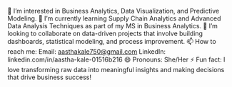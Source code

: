 👀 I’m interested in Business Analytics, Data Visualization, and Predictive Modeling.
🌱 I’m currently learning Supply Chain Analytics and Advanced Data Analysis Techniques as part of my MS in Business Analytics.
💞️ I’m looking to collaborate on data-driven projects that involve building dashboards, statistical modeling, and process improvement.
📫 How to reach me:
Email: aasthakale750@gmail.com
LinkedIn: linkedin.com/in/aastha-kale-01516b216
😄 Pronouns: She/Her
⚡ Fun fact: I love transforming raw data into meaningful insights and making decisions that drive business success!
<!---
Aastha953/Aastha953 is a ✨ special ✨ repository because its `README.md` (this file) appears on your GitHub profile.
You can click the Preview link to take a look at your changes.
--->
